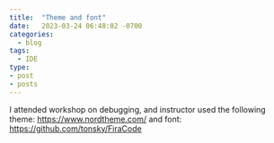 ```yaml
---
title:  "Theme and font"
date:   2023-03-24 06:48:02 -0700
categories:
  - blog
tags:
  - IDE
type:
- post
- posts
---
```


I attended workshop on debugging, and instructor used the following  
theme: https://www.nordtheme.com/
and font: https://github.com/tonsky/FiraCode